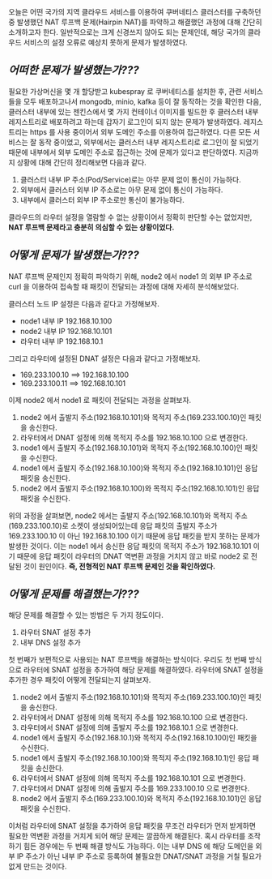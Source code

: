 오늘은 어떤 국가의 지역 클라우드 서비스를 이용하여 쿠버네티스 클러스터를 구축하던 중 발생했던 NAT 루프백 문제(Hairpin NAT)를 파악하고 해결했던 과정에 대해 간단히 소개하고자 한다. 일반적으로는 크게 신경쓰지 않아도 되는 문제인데, 해당 국가의 클라우드 서비스의 설정 오류로 예상치 못하게 문제가 발생하였다.

## _어떠한 문제가 발생했는가???_

필요한 가상머신을 몇 개 할당받고 kubespray 로 쿠버네티스를 설치한 후, 관련 서비스들을 모두 배포하고나서 mongodb, minio, kafka 등이 잘 동작하는 것을 확인한 다음, 클러스터 내부에 있는 젠킨스에서 몇 가지 컨테이너 이미지를 빌드한 후 클러스터 내부 레지스트리로 배포하려고 하는데 갑자기 로그인이 되지 않는 문제가 발생하였다. 레지스트리는 https 를 사용 중이어서 외부 도메인 주소를 이용하여 접근하였다. 다른 모든 서비스는 잘 동작 중이었고, 외부에서는 클러스터 내부 레지스트리로 로그인이 잘 되었기 때문에 내부에서 외부 도메인 주소로 접근하는 것에 문제가 있다고 판단하였다. 지금까지 상황에 대해 간단히 정리해보면 다음과 같다.

1. 클러스터 내부 IP 주소(Pod/Service)로는 아무 문제 없이 통신이 가능하다.
2. 외부에서 클러스터 외부 IP 주소로는 아무 문제 없이 통신이 가능하다.
3. 내부에서 클러스터 외부 IP 주소로만 통신이 불가능하다.

클라우드의 라우터 설정을 열람할 수 없는 상황이어서 정확히 판단할 수는 없었지만, **NAT 루프백 문제라고 충분히 의심할 수 있는 상황이었다.**

## _어떻게 문제가 발생했는가???_

NAT 루프백 문제인지 정확히 파악하기 위해, node2 에서 node1 의 외부 IP 주소로 curl 을 이용하여 접속할 때 패킷이 전달되는 과정에 대해 자세히 분석해보았다.

클러스터 노드 IP 설정은 다음과 같다고 가정해보자.

- node1 내부 IP 192.168.10.100
- node2 내부 IP 192.168.10.101
- 라우터 내부 IP 192.168.10.1

그리고 라우터에 설정된 DNAT 설정은 다음과 같다고 가정해보자.

- 169.233.100.10 ==> 192.168.10.100
- 169.233.100.11 ==> 192.168.10.101

이제 node2 에서 node1 로 패킷이 전달되는 과정을 살펴보자.

1. node2 에서 출발지 주소(192.168.10.101)와 목적지 주소(169.233.100.10)인 패킷을 송신한다.
2. 라우터에서 DNAT 설정에 의해 목적지 주소를 192.168.10.100 으로 변경한다.
3. node1 에서 출발지 주소(192.168.10.101)와 목적지 주소(192.168.10.100)인 패킷을 수신한다.
4. node1 에서 출발지 주소(192.168.10.100)와 목적지 주소(192.168.10.101)인 응답 패킷을 송신한다.
5. node2 에서 출발지 주소(192.168.10.100)와 목적지 주소(192.168.10.101)인 응답 패킷을 수신한다.

위의 과정을 살펴보면, node2 에서는 출발지 주소(192.168.10.101)와 목적지 주소(169.233.100.10)로 소켓이 생성되어있는데 응답 패킷의 출발지 주소가 169.233.100.10 이 아닌 192.168.10.100 이기 때문에 응답 패킷을 받지 못하는 문제가 발생한 것이다. 이는 node1 에서 송신한 응답 패킷의 목적지 주소가 192.168.10.101 이기 때문에 응답 패킷이 라우터의 DNAT 역변환 과정을 거치지 않고 바로 node2 로 전달된 것이 원인이다. **즉, 전형적인 NAT 루프백 문제인 것을 확인하였다.**

## _어떻게 문제를 해결했는가???_

해당 문제를 해결할 수 있는 방법은 두 가지 정도이다.

1. 라우터 SNAT 설정 추가
2. 내부 DNS 설정 추가

첫 번째가 보편적으로 사용되는 NAT 루프백을 해결하는 방식이다. 우리도 첫 번째 방식으로 라우터에 SNAT 설정을 추가하여 해당 문제를 해결하였다. 라우터에 SNAT 설정을 추가한 경우 패킷이 어떻게 전달되는지 살펴보자.

1. node2 에서 출발지 주소(192.168.10.101)와 목적지 주소(169.233.100.10)인 패킷을 송신한다.
2. 라우터에서 DNAT 설정에 의해 목적지 주소를 192.168.10.100 으로 변경한다.
3. 라우터에서 SNAT 설정에 의해 출발지 주소를 192.168.10.1 으로 변경한다.
4. node1 에서 출발지 주소(192.168.10.1)와 목적지 주소(192.168.10.100)인 패킷을 수신한다.
5. node1 에서 출발지 주소(192.168.10.100)와 목적지 주소(192.168.10.1)인 응답 패킷을 송신한다.
6. 라우터에서 SNAT 설정에 의해 목적지 주소를 192.168.10.101 으로 변경한다.
7. 라우터에서 DNAT 설정에 의해 출발지 주소를 169.233.100.10 으로 변경한다.
8. node2 에서 출발지 주소(169.233.100.10)와 목적지 주소(192.168.10.101)인 응답 패킷을 수신한다.

이처럼 라우터에 SNAT 설정을 추가하여 응답 패킷을 무조건 라우터가 먼저 받게하면 필요한 역변환 과정을 거치게 되어 해당 문제는 깔끔하게 해결된다. 혹시 라우터를 조작하기 힘든 경우에는 두 번째 해결 방식도 가능하다. 이는 내부 DNS 에 해당 도메인을 외부 IP 주소가 아닌 내부 IP 주소로 등록하여 불필요한 DNAT/SNAT 과정을 거칠 필요가 없게 만드는 것이다.
